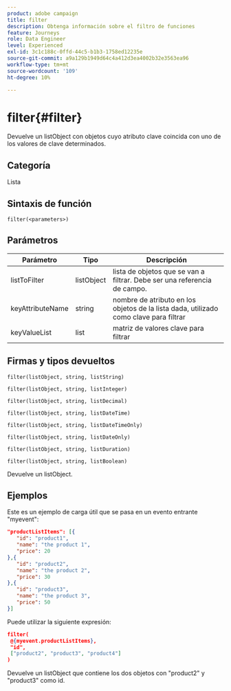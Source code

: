```yaml
---
product: adobe campaign
title: filter
description: Obtenga información sobre el filtro de funciones
feature: Journeys
role: Data Engineer
level: Experienced
exl-id: 3c1c188c-0ffd-44c5-b1b3-1758ed12235e
source-git-commit: a9a129b1949d64c4a412d3ea4002b32e3563ea96
workflow-type: tm+mt
source-wordcount: '109'
ht-degree: 10%

---
```


# filter{#filter}

Devuelve un listObject con objetos cuyo atributo clave coincida con uno de los valores de clave determinados.

## Categoría

Lista

## Sintaxis de función

`filter(<parameters>)`

## Parámetros

| Parámetro | Tipo | Descripción |
|-----------|------------------|------------------|
| listToFilter | listObject | lista de objetos que se van a filtrar. Debe ser una referencia de campo. |
| keyAttributeName | string | nombre de atributo en los objetos de la lista dada, utilizado como clave para filtrar |
| keyValueList | list | matriz de valores clave para filtrar |

## Firmas y tipos devueltos

`filter(listObject, string, listString)`

`filter(listObject, string, listInteger)`

`filter(listObject, string, listDecimal)`

`filter(listObject, string, listDateTime)`

`filter(listObject, string, listDateTimeOnly)`

`filter(listObject, string, listDateOnly)`

`filter(listObject, string, listDuration)`

`filter(listObject, string, listBoolean)`

Devuelve un listObject.

## Ejemplos

Este es un ejemplo de carga útil que se pasa en un evento entrante &quot;myevent&quot;:

```json
"productListItems": [{
   "id": "product1",
   "name": "the product 1",
   "price": 20
},{
   "id": "product2",
   "name": "the product 2",
   "price": 30
},{
   "id": "product3",
   "name": "the product 3",
   "price": 50
}]
```

Puede utilizar la siguiente expresión:

```json
filter(
 @{myevent.productListItems},
 "id", 
 ["product2", "product3", "product4"]
)
```

Devuelve un listObject que contiene los dos objetos con &quot;product2&quot; y &quot;product3&quot; como id.
